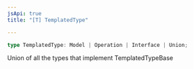 ```yaml
---
jsApi: true
title: "[T] TemplatedType"

---
```

```ts
type TemplatedType: Model | Operation | Interface | Union;
```

Union of all the types that implement TemplatedTypeBase
